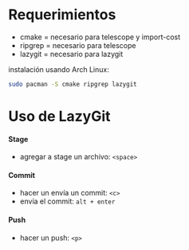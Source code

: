 # Requerimientos

- cmake = necesario para telescope y import-cost
- ripgrep = necesario para telescope
- lazygit = necesario para lazygit

instalación usando Arch Linux:

```BASH
sudo pacman -S cmake ripgrep lazygit
```

# Uso de LazyGit

#### Stage

- agregar a stage un archivo: `<space>`

#### Commit

- hacer un envía un commit: `<c>`
- envía el commit: `alt + enter`

#### Push

- hacer un push: `<p>`
